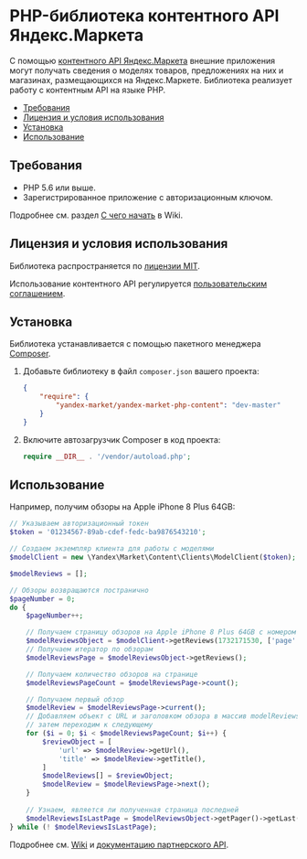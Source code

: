 # PHP-библиотека контентного API Яндекс.Маркета

С помощью [контентного API Яндекс.Маркета](https://tech.yandex.ru/market/content-data/doc/dg-v2/concepts/about-docpage/) внешние приложения могут получать сведения о моделях товаров, предложениях на них и магазинах, размещающихся на Яндекс.Маркете. Библиотека реализует работу с контентным API на языке PHP. 

* [Требования](#Требования)
* [Лицензия и условия использования](#Лицензия-и-условия-использования)
* [Установка](#Установка)
* [Использование](#Использование)

## Требования

* PHP 5.6 или выше.
* Зарегистрированное приложение с авторизационным ключом. 
  
Подробнее см. раздел [С чего начать](https://github.com/yandex-market/yandex-market-php-content/wiki/С-чего-начать) в Wiki.

## Лицензия и условия использования

Библиотека распространяется по [лицензии MIT](LICENSE).

Использование контентного API регулируется [пользовательским соглашением](https://yandex.ru/legal/market_api_content/).

## Установка

Библиотека устанавливается с помощью пакетного менеджера [Composer](https://getcomposer.org).

1. Добавьте библиотеку в файл `composer.json` вашего проекта:

   ```json
   {
       "require": {
           "yandex-market/yandex-market-php-content": "dev-master"
       }
   }
   ```

2. Включите автозагрузчик Composer в код проекта:

   ```php
   require __DIR__ . '/vendor/autoload.php';
   ```   

## Использование

Например, получим обзоры на Apple iPhone 8 Plus 64GB:
```php
// Указываем авторизационный токен
$token = '01234567-89ab-cdef-fedc-ba9876543210';

// Создаем экземпляр клиента для работы с моделями
$modelClient = new \Yandex\Market\Content\Clients\ModelClient($token);

$modelReviews = [];

// Обзоры возвращаются постранично
$pageNumber = 0;
do {
    $pageNumber++;

    // Получаем страницу обзоров на Apple iPhone 8 Plus 64GB с номером pageNumber
    $modelReviewsObject = $modelClient->getReviews(1732171530, ['page' => $pageNumber,]);
    // Получаем итератор по обзорам
    $modelReviewsPage = $modelReviewsObject->getReviews();

    // Получаем количество обзоров на странице
    $modelReviewsPageCount = $modelReviewsPage->count();

    // Получаем первый обзор
    $modelReview = $modelReviewsPage->current();
    // Добавляем объект с URL и заголовком обзора в массив modelReviews,
    // затем переходим к следующему    
    for ($i = 0; $i < $modelReviewsPageCount; $i++) {
        $reviewObject = [
            'url' => $modelReview->getUrl(),
            'title' => $modelReview->getTitle(),
        ]            
        $modelReviews[] = $reviewObject;        
        $modelReview = $modelReviewsPage->next();
    }
    
    // Узнаем, является ли полученная страница последней   
    $modelReviewsIsLastPage = $modelReviewsObject->getPager()->getLast();
} while (! $modelReviewsIsLastPage);    
```

Подробнее см. [Wiki](https://github.com/yandex-market/yandex-market-php-content/wiki) и [документацию партнерского API](https://tech.yandex.ru/market/content-data/doc/dg-v2/concepts/about-docpage/).   
